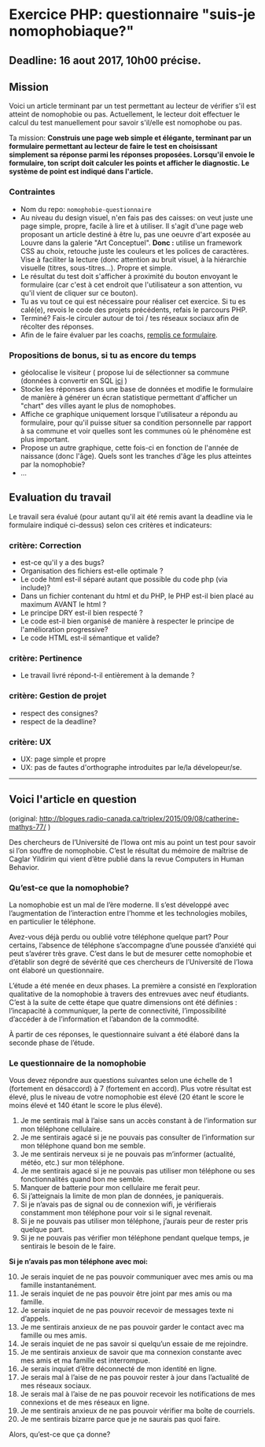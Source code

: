 # Exercice PHP: questionnaire "suis-je nomophobiaque?"

## Deadline: 16 aout 2017, 10h00 précise.

## Mission
Voici un article terminant par un test permettant au lecteur de vérifier s'il est atteint de nomophobie ou pas.
Actuellement, le lecteur doit effectuer le calcul du test manuellement pour savoir s'il/elle est nomophobe ou pas.  

Ta mission: 
**Construis une page web simple et élégante, terminant par un formulaire permettant au lecteur de faire le test en choisissant simplement sa réponse parmi les réponses proposées.
Lorsqu'il envoie le formulaire, ton script doit calculer les points et afficher le diagnostic. Le système de point est indiqué dans l'article.**

### Contraintes

- Nom du repo: `nomophobie-questionnaire`
- Au niveau du design visuel, n'en fais pas des caisses: on veut juste une page simple, propre, facile à lire et à utiliser. Il s'agit d'une page web proposant un article destiné à être lu, pas une oeuvre d'art exposée au Louvre dans la galerie "Art Conceptuel". **Donc :** utilise un framework CSS au choix, retouche juste les couleurs et les polices de caractères. Vise à faciliter la lecture (donc attention au bruit visuel, à la hiérarchie visuelle (titres, sous-titres...). Propre et simple.
- Le résultat du test doit s'afficher à proximité du bouton envoyant le formulaire (car c'est à cet endroit que l'utilisateur a son attention, vu qu'il vient de cliquer sur ce bouton).
- Tu as vu tout ce qui est nécessaire pour réaliser cet exercice. Si tu es calé(e), revois le code des projets précédents, refais le parcours PHP. 
- Terminé? Fais-le circuler autour de toi / tes réseaux sociaux afin de récolter des réponses.
- Afin de le faire évaluer par les coachs, [remplis ce formulaire](https://goo.gl/forms/T3jxf0w1FAhrkMn53).


### Propositions de bonus, si tu as encore du temps
- géolocalise le visiteur ( propose lui de sélectionner sa commune (données à convertir en SQL [ici](http://www.bpost2.be/zipcodes/files/zipcodes_num_fr.xls) )
- Stocke les réponses dans une base de données et modifie le formulaire de manière à générer un écran statistique permettant d'afficher un "chart" des villes ayant le plus de nomophobes.
- Affiche ce graphique uniquement lorsque l'utilisateur a répondu au formulaire, pour qu'il puisse situer sa condition personnelle par rapport à sa commune et voir quelles sont les communes où le phénomène est plus important.
- Propose un autre graphique, cette fois-ci en fonction de l'année de naissance (donc l'âge). Quels sont les tranches d'âge les plus atteintes par la nomophobie?
- ...


## Evaluation du travail
Le travail sera évalué (pour autant qu'il ait été remis avant la deadline via le formulaire indiqué ci-dessus) selon ces critères et indicateurs:

### critère: Correction
- est-ce qu'il y a des bugs? 
- Organisation des fichiers est-elle optimale ?
- Le code html est-il séparé autant que possible du code php (via include)?
- Dans un fichier contenant du html et du PHP, le PHP est-il bien placé au maximum AVANT le html ?
- Le principe DRY est-il bien respecté ?
- Le code est-il bien organisé de manière à respecter le principe de l'amélioration progressive?
- Le code HTML est-il sémantique et valide?
### critère: Pertinence
- Le travail livré répond-t-il entièrement à la demande ?
### critère: Gestion de projet
- respect des consignes?   
- respect de la deadline? 
### critère: UX
- UX: page simple et propre 
- UX: pas de fautes d'orthographe introduites par le/la dévelopeur/se.

_____________


## Voici l'article en question
(original: http://blogues.radio-canada.ca/triplex/2015/09/08/catherine-mathys-77/ )

Des chercheurs de l’Université de l’Iowa ont mis au point un test pour savoir si l’on souffre de nomophobie. C’est le résultat du mémoire de maîtrise de Caglar Yildirim qui vient d’être publié dans la revue Computers in Human Behavior.

### Qu’est-ce que la nomophobie?
La nomophobie est un mal de l’ère moderne. Il s’est développé avec l’augmentation de l’interaction entre l’homme et les technologies mobiles, en particulier le téléphone.

Avez-vous déjà perdu ou oublié votre téléphone quelque part? Pour certains, l’absence de téléphone s’accompagne d’une poussée d’anxiété qui peut s’avérer très grave. C’est dans le but de mesurer cette nomophobie et d’établir son degré de sévérité que ces chercheurs de l’Université de l’Iowa ont élaboré un questionnaire.

L’étude a été menée en deux phases. La première a consisté en l’exploration qualitative de la nomophobie à travers des entrevues avec neuf étudiants. C’est à la suite de cette étape que quatre dimensions ont été définies : l’incapacité à communiquer, la perte de connectivité, l’impossibilité d’accéder à de l’information et l’abandon de la commodité.

À partir de ces réponses, le questionnaire suivant a été élaboré dans la seconde phase de l’étude.

### Le questionnaire de la nomophobie
Vous devez répondre aux questions suivantes selon une échelle de 1 (fortement en désaccord) à 7 (fortement en accord). Plus votre résultat est élevé, plus le niveau de votre nomophobie est élevé (20 étant le score le moins élevé et 140 étant le score le plus élevé).

1. Je me sentirais mal à l’aise sans un accès constant à de l’information sur mon téléphone cellulaire.
2. Je me sentirais agacé si je ne pouvais pas consulter de l’information sur mon téléphone quand bon me semble.
3. Je me sentirais nerveux si je ne pouvais pas m’informer (actualité, météo, etc.) sur mon téléphone.
4. Je me sentirais agacé si je ne pouvais pas utiliser mon téléphone ou ses fonctionnalités quand bon me semble.
5. Manquer de batterie pour mon cellulaire me ferait peur.
6. Si j’atteignais la limite de mon plan de données, je paniquerais.
7. Si je n’avais pas de signal ou de connexion wifi, je vérifierais constamment mon téléphone pour voir si le signal revenait.
8. Si je ne pouvais pas utiliser mon téléphone, j’aurais peur de rester pris quelque part.
9. Si je ne pouvais pas vérifier mon téléphone pendant quelque temps, je sentirais le besoin de le faire.

**Si je n’avais pas mon téléphone avec moi:**

10. Je serais inquiet de ne pas pouvoir communiquer avec mes amis ou ma famille instantanément.
11. Je serais inquiet de ne pas pouvoir être joint par mes amis ou ma famille.
12. Je serais inquiet de ne pas pouvoir recevoir de messages texte ni d’appels.
13. Je me sentirais anxieux de ne pas pouvoir garder le contact avec ma famille ou mes amis.
14. Je serais inquiet de ne pas savoir si quelqu’un essaie de me rejoindre.
15. Je me sentirais anxieux de savoir que ma connexion constante avec mes amis et ma famille est interrompue.
16. Je serais inquiet d’être déconnecté de mon identité en ligne.
17. Je serais mal à l’aise de ne pas pouvoir rester à jour dans l’actualité de mes réseaux sociaux.
18. Je serais mal à l’aise de ne pas pouvoir recevoir les notifications de mes connexions et de mes réseaux en ligne.
19. Je me sentirais anxieux de ne pas pouvoir vérifier ma boîte de courriels.
20. Je me sentirais bizarre parce que je ne saurais pas quoi faire.

Alors, qu’est-ce que ça donne?



